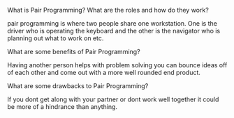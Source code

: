 What is Pair Programming? What are the roles and how do they work?

pair programming is where two people share one workstation. One is the driver who is operating the keyboard and the other is the navigator who is planning out what to work on etc.

What are some benefits of Pair Programming?

Having another person helps with problem solving you can bounce ideas off of each other and come out with a more well rounded end product.

What are some drawbacks to Pair Programming?

If you dont get along with your partner or dont work well together it could be more of a hindrance than anything.

